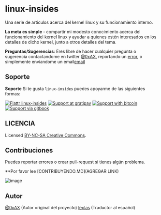 linux-insides
===============

Una serie de artículos acerca del kernel linux y su funcionamiento interno.

**La meta es simple** - compartir mi modesto conocimiento acerca del
funcionamiento del kernel linux y ayudar a quienes estén interesados en los
detalles de dicho kernel, junto a otros detalles del tema.

**Preguntas/Sugerencias**: Eres libre de hacer cualquier pregunta o sugerencia
contactandome en twitter [@0xAX](https://twitter.com/0xAX), reportando un
[error](https://github.com/0xAX/linux-internals/issues/new), o simplemente
enviandome un email[email](mailto:anotherworldofworld@gmail.com)

Soporte
-------

**Soporte** Si te gusta `linux-insides` puedes apoyarme de las siguientes formas:

[![Flattr linux-insides](https://img.shields.io/badge/donate-flattr-green.svg)](https://flattr.com/submit/auto?user_id=0xAX&url=https://github.com/0xAX/linux-insides/&title=linux-insed) [![Support at gratipay](http://img.shields.io/gratipay/0xAX.svg)](https://gratipay.com/0xAX/) [![Support with bitcoin](https://img.shields.io/badge/donate-bitcoin-green.svg)](https://www.coinbase.com/checkouts/0bfa452a41cf52c0b3f99500b4f31685) [![Support via gitbook](https://img.shields.io/badge/donate-gitbook-green.svg)](https://gumroad.com/l/gitbook_54c9232c1db1670300055523?wanted=true)


LICENCIA
-------------

Licensed [BY-NC-SA Creative Commons](http://creativecommons.org/licenses/by-nc-sa/4.0/).


Contribuciones
--------------

Puedes reportar errores o crear pull-request si tienes algún problema.

**Por favor lee [CONTRIBUYENDO.MD](AGREGAR LINK)

![image](http://oi58.tinypic.com/23upobq.jpg)

Autor
---------------

[@0xAX](https://twitter.com/0xAX) (Autor original del proyecto)
[leolas](https://twitter.com/veoleo95) (Traductor al español)

